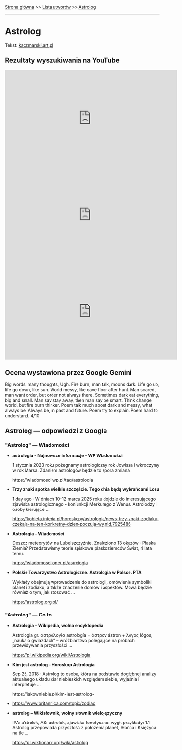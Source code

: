 [Strona główna](../index.md) >> [Lista utworów](../list.md) >> [Astrolog](19.md)

---

# Astrolog

Tekst: [kaczmarski.art.pl](https://www.kaczmarski.art.pl/tworczosc/wiersze/astrolog/)

## Rezultaty wyszukiwania na YouTube

<iframe width="560" height="315" src="https://www.youtube.com/embed/wtYB4V9HM9M?si=IdontcarewhotheIRSsendsImnotpayingtaxes" title="YouTube video player" frameborder="0" allow="accelerometer; autoplay; clipboard-write; encrypted-media; gyroscope; picture-in-picture; web-share" referrerpolicy="strict-origin-when-cross-origin" allowfullscreen></iframe>

<iframe width="560" height="315" src="https://www.youtube.com/embed/XeMD0vZ4G-0?si=IdontcarewhotheIRSsendsImnotpayingtaxes" title="YouTube video player" frameborder="0" allow="accelerometer; autoplay; clipboard-write; encrypted-media; gyroscope; picture-in-picture; web-share" referrerpolicy="strict-origin-when-cross-origin" allowfullscreen></iframe>

<iframe width="560" height="315" src="https://www.youtube.com/embed/oKhNaxJW4wM?si=IdontcarewhotheIRSsendsImnotpayingtaxes" title="YouTube video player" frameborder="0" allow="accelerometer; autoplay; clipboard-write; encrypted-media; gyroscope; picture-in-picture; web-share" referrerpolicy="strict-origin-when-cross-origin" allowfullscreen></iframe>

## Ocena wystawiona przez Google Gemini

Big words, many thoughts, Ugh. Fire burn, man talk, moons dark.  Life go up, life go down, like sun.  World messy, like cave floor after hunt.  Man scared, man want order, but order not always there.  Sometimes dark eat everything, big and small. Man say stay away, then man say be smart.  Think change world, but fire burn thinker. Poem talk much about dark and messy, what always be. Always be, in past and future. Poem try to explain. Poem hard to understand. 4/10


## Astrolog — odpowiedzi z Google

### "Astrolog" — Wiadomości

- **astrologia - Najnowsze informacje - WP Wiadomości**

    1 stycznia 2023 roku pożegnamy astrologiczny rok Jowisza i wkroczymy w rok Marsa. Zdaniem astrologów będzie to spora zmiana. 

   <https://wiadomosci.wp.pl/tag/astrologia>
- **Trzy znaki spotka wielkie szczęście. Tego dnia będą wybrańcami Losu**

    1 day ago  ·  W dniach 10-12 marca 2025 roku dojdzie do interesującego zjawiska astrologicznego - koniunkcji Merkurego z Wenus. Astrolodzy i osoby kierujące ... 

   <https://kobieta.interia.pl/horoskopy/astrologia/news-trzy-znaki-zodiaku-czekaja-na-ten-konkretny-dzien-poczuja-wy,nId,7925486>
- **Astrologia - Wiadomości**

    Deszcz meteorytów na Lubelszczyźnie. Znaleziono 13 okazów · Płaska Ziemia? Przedstawiamy teorie spiskowe płaskoziemców Świat, 4 lata temu. 

   <https://wiadomosci.onet.pl/astrologia>
- **Polskie Towarzystwo Astrologiczne. Astrologia w Polsce. PTA**

    Wykłady obejmują wprowadzenie do astrologii, omówienie symboliki planet i zodiaku, a także znaczenie domów i aspektów. Mowa będzie również o tym, jak stosować ... 

   <https://astrolog.org.pl/>

### "Astrolog" — Co to

- **Astrologia – Wikipedia, wolna encyklopedia**

    Astrologia gr. αστρολογία astrología = άστρον ástron + λόγος lógos, „nauka o gwiazdach” – wróżbiarstwo polegające na próbach przewidywania przyszłości ... 

   <https://pl.wikipedia.org/wiki/Astrologia>
- **Kim jest astrolog - Horoskop Astrologia**

    Sep 25, 2018  ·  Astrolog to osoba, która na podstawie dogłębnej analizy aktualnego układu ciał niebieskich względem siebie, wyjaśnia i interpretuje ... 

   <https://jakowniebie.pl/kim-jest-astrolog->
- <https://www.britannica.com/topic/zodiac>
- **astrolog – Wikisłownik, wolny słownik wielojęzyczny**

    IPA: aˈstrɔlɔk, AS: astrolok, zjawiska fonetyczne: wygł. przykłady: 1.1 Astrolog przepowiada przyszłość z położenia planet, Słońca i Księżyca na tle ... 

   <https://pl.wiktionary.org/wiki/astrolog>

